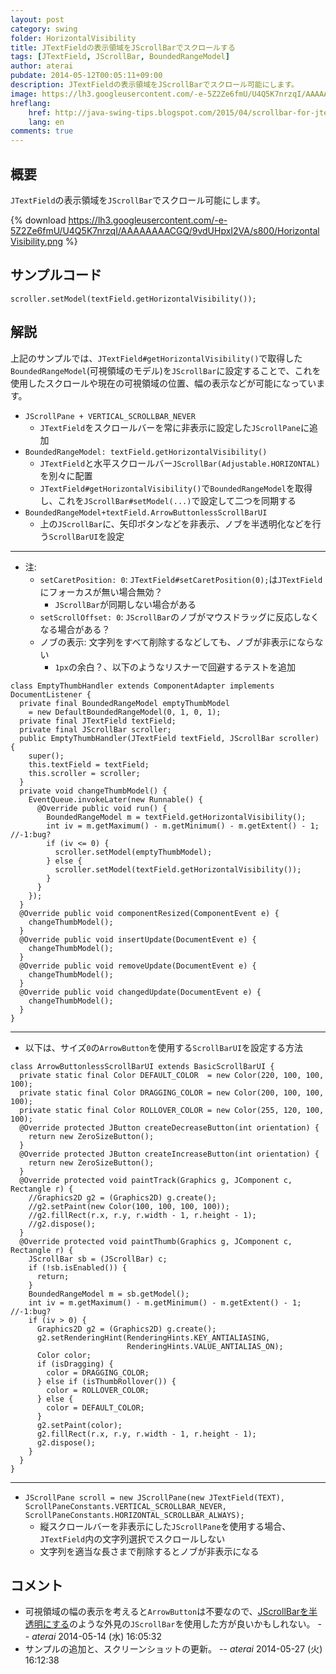```yaml
---
layout: post
category: swing
folder: HorizontalVisibility
title: JTextFieldの表示領域をJScrollBarでスクロールする
tags: [JTextField, JScrollBar, BoundedRangeModel]
author: aterai
pubdate: 2014-05-12T00:05:11+09:00
description: JTextFieldの表示領域をJScrollBarでスクロール可能にします。
image: https://lh3.googleusercontent.com/-e-5Z2Ze6fmU/U4Q5K7nrzqI/AAAAAAAACGQ/9vdUHpxI2VA/s800/HorizontalVisibility.png
hreflang:
    href: http://java-swing-tips.blogspot.com/2015/04/scrollbar-for-jtextfield.html
    lang: en
comments: true
---
```

## 概要
`JTextField`の表示領域を`JScrollBar`でスクロール可能にします。

{% download https://lh3.googleusercontent.com/-e-5Z2Ze6fmU/U4Q5K7nrzqI/AAAAAAAACGQ/9vdUHpxI2VA/s800/HorizontalVisibility.png %}

## サンプルコード
<pre class="prettyprint"><code>scroller.setModel(textField.getHorizontalVisibility());
</code></pre>

## 解説
上記のサンプルでは、`JTextField#getHorizontalVisibility()`で取得した`BoundedRangeModel`(可視領域のモデル)を`JScrollBar`に設定することで、これを使用したスクロールや現在の可視領域の位置、幅の表示などが可能になっています。

- `JScrollPane + VERTICAL_SCROLLBAR_NEVER`
    - `JTextField`をスクロールバーを常に非表示に設定した`JScrollPane`に追加
- `BoundedRangeModel: textField.getHorizontalVisibility()`
    - `JTextField`と水平スクロールバー`JScrollBar(Adjustable.HORIZONTAL)`を別々に配置
    - `JTextField#getHorizontalVisibility()`で`BoundedRangeModel`を取得し、これを`JScrollBar#setModel(...)`で設定して二つを同期する
- `BoundedRangeModel+textField.ArrowButtonlessScrollBarUI`
    - 上の`JScrollBar`に、矢印ボタンなどを非表示、ノブを半透明化などを行う`ScrollBarUI`を設定

<!-- dummy comment line for breaking list -->

- - - -
- 注:
    - `setCaretPosition: 0`: `JTextField#setCaretPosition(0);`は`JTextField`にフォーカスが無い場合無効？
        - `JScrollBar`が同期しない場合がある
    - `setScrollOffset: 0`: `JScrollBar`のノブがマウスドラッグに反応しなくなる場合がある？
    - ノブの表示: 文字列をすべて削除するなどしても、ノブが非表示にならない
        - `1px`の余白？、以下のようなリスナーで回避するテストを追加

<!-- dummy comment line for breaking list -->

<pre class="prettyprint"><code>class EmptyThumbHandler extends ComponentAdapter implements DocumentListener {
  private final BoundedRangeModel emptyThumbModel
    = new DefaultBoundedRangeModel(0, 1, 0, 1);
  private final JTextField textField;
  private final JScrollBar scroller;
  public EmptyThumbHandler(JTextField textField, JScrollBar scroller) {
    super();
    this.textField = textField;
    this.scroller = scroller;
  }
  private void changeThumbModel() {
    EventQueue.invokeLater(new Runnable() {
      @Override public void run() {
        BoundedRangeModel m = textField.getHorizontalVisibility();
        int iv = m.getMaximum() - m.getMinimum() - m.getExtent() - 1; //-1:bug?
        if (iv &lt;= 0) {
          scroller.setModel(emptyThumbModel);
        } else {
          scroller.setModel(textField.getHorizontalVisibility());
        }
      }
    });
  }
  @Override public void componentResized(ComponentEvent e) {
    changeThumbModel();
  }
  @Override public void insertUpdate(DocumentEvent e) {
    changeThumbModel();
  }
  @Override public void removeUpdate(DocumentEvent e) {
    changeThumbModel();
  }
  @Override public void changedUpdate(DocumentEvent e) {
    changeThumbModel();
  }
}
</code></pre>

- - - -
- 以下は、サイズ`0`の`ArrowButton`を使用する`ScrollBarUI`を設定する方法

<!-- dummy comment line for breaking list -->

<pre class="prettyprint"><code>class ArrowButtonlessScrollBarUI extends BasicScrollBarUI {
  private static final Color DEFAULT_COLOR  = new Color(220, 100, 100, 100);
  private static final Color DRAGGING_COLOR = new Color(200, 100, 100, 100);
  private static final Color ROLLOVER_COLOR = new Color(255, 120, 100, 100);
  @Override protected JButton createDecreaseButton(int orientation) {
    return new ZeroSizeButton();
  }
  @Override protected JButton createIncreaseButton(int orientation) {
    return new ZeroSizeButton();
  }
  @Override protected void paintTrack(Graphics g, JComponent c, Rectangle r) {
    //Graphics2D g2 = (Graphics2D) g.create();
    //g2.setPaint(new Color(100, 100, 100, 100));
    //g2.fillRect(r.x, r.y, r.width - 1, r.height - 1);
    //g2.dispose();
  }
  @Override protected void paintThumb(Graphics g, JComponent c, Rectangle r) {
    JScrollBar sb = (JScrollBar) c;
    if (!sb.isEnabled()) {
      return;
    }
    BoundedRangeModel m = sb.getModel();
    int iv = m.getMaximum() - m.getMinimum() - m.getExtent() - 1; //-1:bug?
    if (iv &gt; 0) {
      Graphics2D g2 = (Graphics2D) g.create();
      g2.setRenderingHint(RenderingHints.KEY_ANTIALIASING,
                          RenderingHints.VALUE_ANTIALIAS_ON);
      Color color;
      if (isDragging) {
        color = DRAGGING_COLOR;
      } else if (isThumbRollover()) {
        color = ROLLOVER_COLOR;
      } else {
        color = DEFAULT_COLOR;
      }
      g2.setPaint(color);
      g2.fillRect(r.x, r.y, r.width - 1, r.height - 1);
      g2.dispose();
    }
  }
}
</code></pre>

- - - -
- `JScrollPane scroll = new JScrollPane(new JTextField(TEXT), ScrollPaneConstants.VERTICAL_SCROLLBAR_NEVER, ScrollPaneConstants.HORIZONTAL_SCROLLBAR_ALWAYS);`
    - 縦スクロールバーを非表示にした`JScrollPane`を使用する場合、`JTextField`内の文字列選択でスクロールしない
    - 文字列を適当な長さまで削除するとノブが非表示になる

<!-- dummy comment line for breaking list -->

## コメント
- 可視領域の幅の表示を考えると`ArrowButton`は不要なので、[JScrollBarを半透明にする](http://ateraimemo.com/Swing/TranslucentScrollBar.html)のような外見の`JScrollBar`を使用した方が良いかもしれない。 -- *aterai* 2014-05-14 (水) 16:05:32
- サンプルの追加と、スクリーンショットの更新。 -- *aterai* 2014-05-27 (火) 16:12:38

<!-- dummy comment line for breaking list -->
